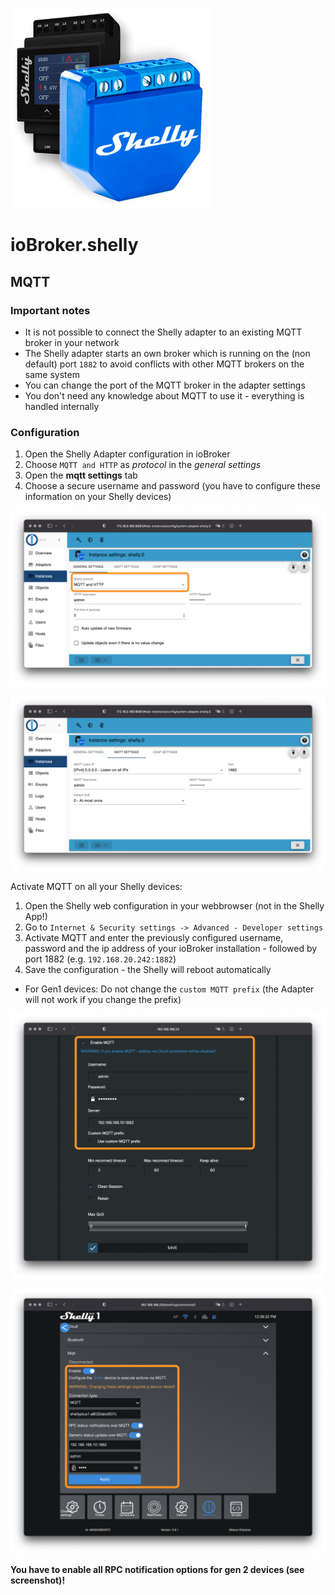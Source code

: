 ![Logo](../../admin/shelly.png)

# ioBroker.shelly

## MQTT

### Important notes

- It is not possible to connect the Shelly adapter to an existing MQTT broker in your network
- The Shelly adapter starts an own broker which is running on the (non default) port ``1882`` to avoid conflicts with other MQTT brokers on the same system
- You can change the port of the MQTT broker in the adapter settings
- You don't need any knowledge about MQTT to use it - everything is handled internally

### Configuration

1. Open the Shelly Adapter configuration in ioBroker
2. Choose ```MQTT and HTTP``` as *protocol* in the *general settings*
3. Open the **mqtt settings** tab
4. Choose a secure username and password (you have to configure these information on your Shelly devices)

![iobroker_general](./img/iobroker_general_mqtt.png)

![iobroker_mqtt](./img/iobroker_mqtt.png)

Activate MQTT on all your Shelly devices:

1. Open the Shelly web configuration in your webbrowser (not in the Shelly App!)
2. Go to ```Internet & Security settings -> Advanced - Developer settings```
3. Activate MQTT and enter the previously configured username, password and the ip address of your ioBroker installation - followed by port 1882 (e.g. ```192.168.20.242:1882```)
4. Save the configuration - the Shelly will reboot automatically

- For Gen1 devices: Do not change the ```custom MQTT prefix``` (the Adapter will not work if you change the prefix)

![shelly gen1](../shelly_mqtt-gen1.png)

![shelly gen2](../shelly_mqtt-gen2.png)

**You have to enable all RPC notification options for gen 2 devices (see screenshot)!**
